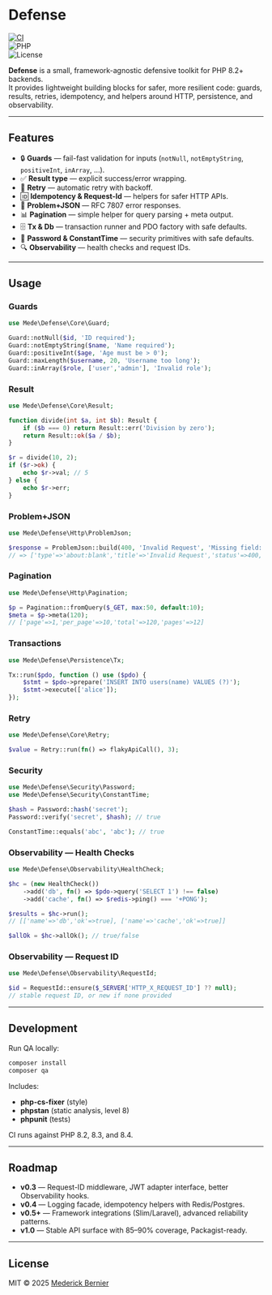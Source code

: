 # Defense

[![CI](https://github.com/MederickBernier/Defense/actions/workflows/ci.yml/badge.svg)](https://github.com/MederickBernier/Defense/actions)  
![PHP](https://img.shields.io/badge/PHP-8.2%20|%208.3%20|%208.4-blue)  
![License](https://img.shields.io/badge/license-MIT-green)

**Defense** is a small, framework-agnostic defensive toolkit for PHP 8.2+ backends.  
It provides lightweight building blocks for safer, more resilient code: guards, results, retries, idempotency, and helpers around HTTP, persistence, and observability.

---

## Features

- 🔒 **Guards** — fail-fast validation for inputs (`notNull`, `notEmptyString`, `positiveInt`, `inArray`, …).
- ✅ **Result type** — explicit success/error wrapping.
- 🔁 **Retry** — automatic retry with backoff.
- 🆔 **Idempotency & Request-Id** — helpers for safer HTTP APIs.
- 📄 **Problem+JSON** — RFC 7807 error responses.
- 📊 **Pagination** — simple helper for query parsing + meta output.
- 🗄️ **Tx & Db** — transaction runner and PDO factory with safe defaults.
- 🔑 **Password & ConstantTime** — security primitives with safe defaults.
- 🔍 **Observability** — health checks and request IDs.

---

## Usage

### Guards

```php
use Mede\Defense\Core\Guard;

Guard::notNull($id, 'ID required');
Guard::notEmptyString($name, 'Name required');
Guard::positiveInt($age, 'Age must be > 0');
Guard::maxLength($username, 20, 'Username too long');
Guard::inArray($role, ['user','admin'], 'Invalid role');
```

### Result

```php
use Mede\Defense\Core\Result;

function divide(int $a, int $b): Result {
    if ($b === 0) return Result::err('Division by zero');
    return Result::ok($a / $b);
}

$r = divide(10, 2);
if ($r->ok) {
    echo $r->val; // 5
} else {
    echo $r->err;
}
```

### Problem+JSON

```php
use Mede\Defense\Http\ProblemJson;

$response = ProblemJson::build(400, 'Invalid Request', 'Missing field: email');
// => ['type'=>'about:blank','title'=>'Invalid Request','status'=>400,'detail'=>'Missing field: email']
```

### Pagination

```php
use Mede\Defense\Http\Pagination;

$p = Pagination::fromQuery($_GET, max:50, default:10);
$meta = $p->meta(120);
// ['page'=>1,'per_page'=>10,'total'=>120,'pages'=>12]
```

### Transactions

```php
use Mede\Defense\Persistence\Tx;

Tx::run($pdo, function () use ($pdo) {
    $stmt = $pdo->prepare('INSERT INTO users(name) VALUES (?)');
    $stmt->execute(['alice']);
});
```

### Retry

```php
use Mede\Defense\Core\Retry;

$value = Retry::run(fn() => flakyApiCall(), 3);
```

### Security

```php
use Mede\Defense\Security\Password;
use Mede\Defense\Security\ConstantTime;

$hash = Password::hash('secret');
Password::verify('secret', $hash); // true

ConstantTime::equals('abc', 'abc'); // true
```

### Observability — Health Checks

```php
use Mede\Defense\Observability\HealthCheck;

$hc = (new HealthCheck())
    ->add('db', fn() => $pdo->query('SELECT 1') !== false)
    ->add('cache', fn() => $redis->ping() === '+PONG');

$results = $hc->run();
// [['name'=>'db','ok'=>true], ['name'=>'cache','ok'=>true]]

$allOk = $hc->allOk(); // true/false
```

### Observability — Request ID

```php
use Mede\Defense\Observability\RequestId;

$id = RequestId::ensure($_SERVER['HTTP_X_REQUEST_ID'] ?? null);
// stable request ID, or new if none provided
```

---

## Development

Run QA locally:

```bash
composer install
composer qa
```

Includes:
- **php-cs-fixer** (style)
- **phpstan** (static analysis, level 8)
- **phpunit** (tests)

CI runs against PHP 8.2, 8.3, and 8.4.

---

## Roadmap

- **v0.3** — Request-ID middleware, JWT adapter interface, better Observability hooks.  
- **v0.4** — Logging facade, idempotency helpers with Redis/Postgres.  
- **v0.5+** — Framework integrations (Slim/Laravel), advanced reliability patterns.  
- **v1.0** — Stable API surface with 85–90% coverage, Packagist-ready.

---

## License

MIT © 2025 [Mederick Bernier](https://github.com/MederickBernier)
